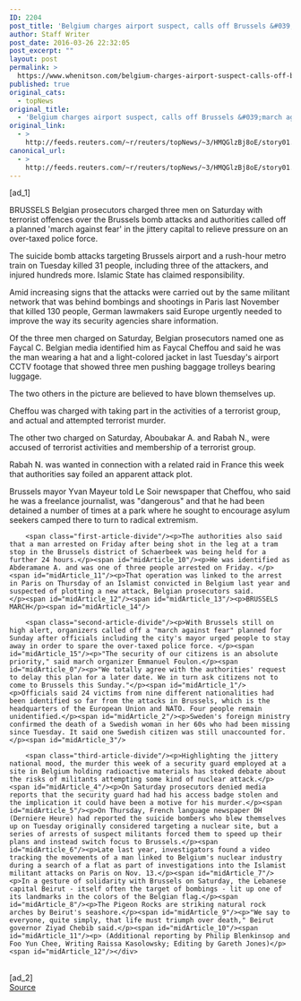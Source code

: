 ```yaml
---
ID: 2204
post_title: 'Belgium charges airport suspect, calls off Brussels &#039;march against fear&#039;'
author: Staff Writer
post_date: 2016-03-26 22:32:05
post_excerpt: ""
layout: post
permalink: >
  https://www.whenitson.com/belgium-charges-airport-suspect-calls-off-brussels-march-against-fear/
published: true
original_cats:
  - topNews
original_title:
  - 'Belgium charges airport suspect, calls off Brussels &#039;march against fear&#039;'
original_link:
  - >
    http://feeds.reuters.com/~r/reuters/topNews/~3/HMQGlzBj8oE/story01.htm
canonical_url:
  - >
    http://feeds.reuters.com/~r/reuters/topNews/~3/HMQGlzBj8oE/story01.htm
---
```

 [ad_1]
<br><div id="articleText">
<span id="midArticle_start"/>

<span id="midArticle_0"/><span class="focusParagraph" readability="4"><p><span class="articleLocation">BRUSSELS</span> Belgian prosecutors charged three men on Saturday with terrorist offences over the Brussels bomb attacks and authorities called off a planned 'march against fear' in the jittery capital to relieve pressure on an over-taxed police force.</p></span><span id="midArticle_1"/><p>The suicide bomb attacks targeting Brussels airport and a rush-hour metro train on Tuesday killed 31 people, including three of the attackers, and injured hundreds more. Islamic State has claimed responsibility. </p><span id="midArticle_2"/><p>Amid increasing signs that the attacks were carried out by the same militant network that was behind bombings and shootings in Paris last November that killed 130 people, German lawmakers said Europe urgently needed to improve the way its security agencies share information.</p><span id="midArticle_3"/><p>Of the three men charged on Saturday, Belgian prosecutors named one as Faycal C. Belgian media identified him as Faycal Cheffou and said he was the man wearing a hat and a light-colored jacket in last Tuesday's airport CCTV footage that showed three men pushing baggage trolleys bearing luggage. </p><span id="midArticle_4"/><p>The two others in the picture are believed to have blown themselves up.</p><span id="midArticle_5"/><p>Cheffou was charged with taking part in the activities of a terrorist group, and actual and attempted terrorist murder.</p><span id="midArticle_6"/><p>The other two charged on Saturday, Aboubakar A. and Rabah N., were accused of terrorist activities and membership of a terrorist group.</p><span id="midArticle_7"/><p>Rabah N. was wanted in connection with a related raid in France this week that authorities say foiled an apparent attack plot.</p><span id="midArticle_8"/><p>Brussels mayor Yvan Mayeur told Le Soir newspaper that Cheffou, who said he was a freelance journalist, was "dangerous" and that he had been detained a number of times at a park where he sought to encourage asylum seekers camped there to turn to radical extremism.</p><span id="midArticle_9"/>
        
        <span class="first-article-divide"/><p>The authorities also said that a man arrested on Friday after being shot in the leg at a tram stop in the Brussels district of Schaerbeek was being held for a further 24 hours.</p><span id="midArticle_10"/><p>He was identified as Abderamane A. and was one of three people arrested on Friday. </p><span id="midArticle_11"/><p>That operation was linked to the arrest in Paris on Thursday of an Islamist convicted in Belgium last year and suspected of plotting a new attack, Belgian prosecutors said.      </p><span id="midArticle_12"/><span id="midArticle_13"/><p>BRUSSELS MARCH</p><span id="midArticle_14"/>
        
        <span class="second-article-divide"/><p>With Brussels still on high alert, organizers called off a "march against fear" planned for Sunday after officials including the city's mayor urged people to stay away in order to spare the over-taxed police force. </p><span id="midArticle_15"/><p>"The security of our citizens is an absolute priority," said march organizer Emmanuel Foulon.</p><span id="midArticle_0"/><p>"We totally agree with the authorities' request to delay this plan for a later date. We in turn ask citizens not to come to Brussels this Sunday."</p><span id="midArticle_1"/><p>Officials said 24 victims from nine different nationalities had been identified so far from the attacks in Brussels, which is the headquarters of the European Union and NATO. Four people remain unidentified.</p><span id="midArticle_2"/><p>Sweden's foreign ministry confirmed the death of a Swedish woman in her 60s who had been missing since Tuesday. It said one Swedish citizen was still unaccounted for.</p><span id="midArticle_3"/>
        
        <span class="third-article-divide"/><p>Highlighting the jittery national mood, the murder this week of a security guard employed at a site in Belgium holding radioactive materials has stoked debate about the risks of militants attempting some kind of nuclear attack.</p><span id="midArticle_4"/><p>On Saturday prosecutors denied media reports that the security guard had had his access badge stolen and the implication it could have been a motive for his murder.</p><span id="midArticle_5"/><p>On Thursday, French language newspaper DH (Derniere Heure) had reported the suicide bombers who blew themselves up on Tuesday originally considered targeting a nuclear site, but a series of arrests of suspect militants forced them to speed up their plans and instead switch focus to Brussels.</p><span id="midArticle_6"/><p>Late last year, investigators found a video tracking the movements of a man linked to Belgium's nuclear industry during a search of a flat as part of investigations into the Islamist militant attacks on Paris on Nov. 13.</p><span id="midArticle_7"/><p>In a gesture of solidarity with Brussels on Saturday, the Lebanese capital Beirut - itself often the target of bombings - lit up one of its landmarks in the colors of the Belgian flag.</p><span id="midArticle_8"/><p>The Pigeon Rocks are striking natural rock arches by Beirut's seashore.</p><span id="midArticle_9"/><p>"We say to everyone, quite simply, that life must triumph over death," Beirut governor Ziyad Chebib said.</p><span id="midArticle_10"/><span id="midArticle_11"/><p> (Additional reporting by Philip Blenkinsop and Foo Yun Chee, Writing Raissa Kasolowsky; Editing by Gareth Jones)</p><span id="midArticle_12"/></div>
<br>[ad_2]
<br><a href="http://feeds.reuters.com/~r/reuters/topNews/~3/HMQGlzBj8oE/story01.htm">Source </a>